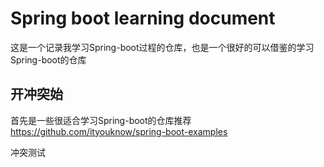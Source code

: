 # Spring boot learning document

这是一个记录我学习Spring-boot过程的仓库，也是一个很好的可以借鉴的学习Spring-boot的仓库

## 开冲突始

首先是一些很适合学习Spring-boot的仓库推荐  https://github.com/ityouknow/spring-boot-examples

冲突测试